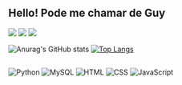 
## Hello! Pode me chamar de Guy 
<div>
 <a href="https://discord.gg/uEnPHaDG" target="_blank"><img src="https://img.shields.io/badge/Discord-7289DA?style=for-the-badge&logo=discord&logoColor=white" target="_blank"></a> 
 <a href="https://twitter.com/Guylher20420197" target="_blank"><img src="https://img.shields.io/badge/Twitter-1DA1F2?style=for-the-badge&logo=twitter&logoColor=white"></a>   
 <a href = "aldoguylherme0@gmail.com"><img src="https://img.shields.io/badge/Gmail-D14836?style=for-the-badge&logo=gmail&logoColor=white"></a>
</div>


![Anurag's GitHub stats](https://github-readme-stats.vercel.app/api?username=GuyAldo&show_icons=true&theme=tokyonight)
[![Top Langs](https://github-readme-stats.vercel.app/api/top-langs/?username=GuyAldo&layout=compact&theme=tokyonight)](https://github.com/GuyAldo/github-readme-stats)
 
 
  ##
  
![Python](https://img.shields.io/badge/Python-14354C?style=for-the-badge&logo=python&logoColor=white)
![MySQL](https://img.shields.io/badge/MySQL-005C84?style=for-the-badge&logo=mysql&logoColor=white)
![HTML](https://img.shields.io/badge/HTML5-E34F26?style=for-the-badge&logo=html5&logoColor=white)
![CSS](https://img.shields.io/badge/CSS3-1572B6?style=for-the-badge&logo=css3&logoColor=white)
![JavaScript](https://img.shields.io/badge/JavaScript-F7DF1E?style=for-the-badge&logo=javascript&logoColor=black)

